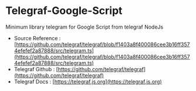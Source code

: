 # Telegraf-Google-Script
Minimum library telegram for Google Script from telegraf NodeJs

* Source Reference : [https://github.com/telegraf/telegraf/blob/f1403a8f400086cee3b16ff3574efefef2a87888/src/telegram.ts](https://github.com/telegraf/telegraf/blob/f1403a8f400086cee3b16ff3574efefef2a87888/src/telegram.ts)
* Telegraf Github  : [https://github.com/telegraf/telegraf](https://github.com/telegraf/telegraf)
* Telegraf Docs    : [https://telegraf.js.org](https://telegraf.js.org)

